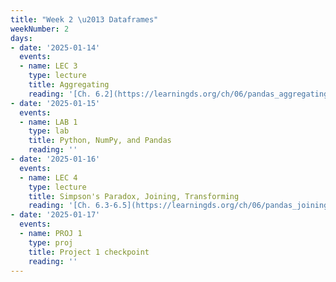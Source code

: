 ```yaml
---
title: "Week 2 \u2013 Dataframes"
weekNumber: 2
days:
- date: '2025-01-14'
  events:
  - name: LEC 3
    type: lecture
    title: Aggregating
    reading: '[Ch. 6.2](https://learningds.org/ch/06/pandas_aggregating.html)'
- date: '2025-01-15'
  events:
  - name: LAB 1
    type: lab
    title: Python, NumPy, and Pandas
    reading: ''
- date: '2025-01-16'
  events:
  - name: LEC 4
    type: lecture
    title: Simpson's Paradox, Joining, Transforming
    reading: '[Ch. 6.3-6.5](https://learningds.org/ch/06/pandas_joining.html)'
- date: '2025-01-17'
  events:
  - name: PROJ 1
    type: proj
    title: Project 1 checkpoint
    reading: ''
---
```

